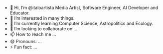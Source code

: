 - 👋 Hi, I’m @italoartista Media Artist, Software Engineer, AI Developer and Educator. 
- 👀 I’m interested in many things.
- 🌱 I’m currently learning Computer Science, Astropolitics and Ecology. 
- 💞️ I’m looking to collaborate on ...
- 📫 How to reach me ...
- 😄 Pronouns: ...
- ⚡ Fun fact: ...

<!---
italoartista/italoartista is a ✨ special ✨ repository because its `README.md` (this file) appears on your GitHub profile.
You can click the Preview link to take a look at your changes.
--->
